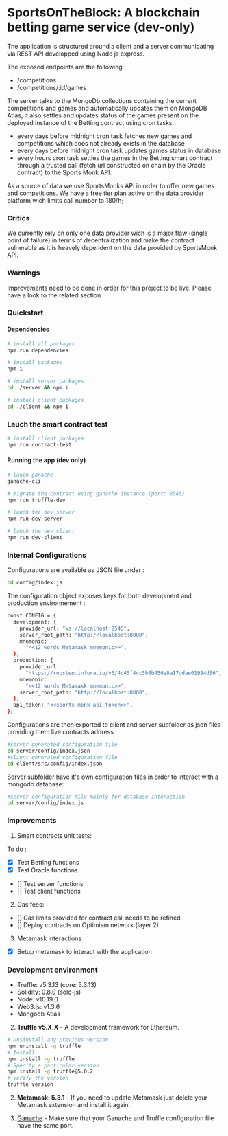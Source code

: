 # SportsOnTheBlock: A blockchain betting game service (dev-only)

The application is structured around a client and a server communicating via REST API developped using Node js express.

The exposed endpoints are the following :

- /competitions
- /competitions/:id/games 

The server talks to the MongoDb collections containing the current competitions and games and automatically updates them on MongoDB Atlas, it also settles and updates status of the games present on the deployed instance of the Betting contract using cron tasks.

- every days before midnight cron task fetches new games and competitions which does not already exists in the database
- every days before midnight cron task updates games status in database
- every hours cron task settles the games in the Betting smart contract through a trusted call (fetch url constructed on chain by the Oracle contract) to the Sports Monk API.

As a source of data we use SportsMonks API in order to offer new games and competitions.
We have a free tier plan active on the data provider platform wich limits call number to 180/h;

### Critics

We currently rely on only one data provider wich is a major flaw (single point of failure) in terms of decentralization and make the contract vulnerable as it is heavely dependent on the data provided by SportsMonk API.

### Warnings 

Improvements need to be done in order for this project to be live. Please have a look to the related section

### Quickstart

#### Dependencies

```bash
# install all packages
npm run dependencies
```

```bash
# install packages
npm i
```

```bash
# install server packages
cd ./server && npm i
```

```bash
# install client packages
cd ./client && npm i
```

### Lauch the smart contract test

```bash
# install client packages
npm run contract-test
```


#### Running the app (dev only)

```bash
# lauch ganache
ganache-cli
```
```bash
# migrate the contract using ganache instance (port: 8545)
npm run truffle-dev
```
```bash
# lauch the dev server
npm run dev-server
```
```bash
# lauch the dev client
npm run dev-client
```

### Internal Configurations 

Configurations are available as JSON file under :

```bash
cd config/index.js
```

The configuration object exposes keys for both development and production environnement :

```bash
const CONFIG = {
  development: {
    provider_url: "ws://localhost:8545",
    server_root_path: "http://localhost:8000",
    mnemonic:
      "<<12 words Metamask mnemonic>>",
  },
  production: {
    provider_url:
      "https://ropsten.infura.io/v3/4c45f4cc5b5b450e8a17ddae01994d56",
    mnemonic:
      "<<12 words Metamask mnemonic>>",
    server_root_path: "http://localhost:8000",
  },
  api_token: "<<sports monk api token>>",
};
```

Configurations are then exported to client and server subfolder as json files providing them live contracts address :

```bash
#server generated configuration file
cd server/config/index.json
#client generated configuration file
cd client/src/config/index.json
```
Server subfolder have it's own configuration files in order to interact with a mongodb database:

```bash
#server configuration file mainly for database interaction
cd server/config/index.js
```


### Improvements 

1. Smart contracts unit tests:

To do : 

- [x] Test Betting functions 
- [x] Test Oracle functions
- [] Test server functions
- [] Test client functions

2. Gas fees:

- [] Gas limits provided for contract call needs to be refined
- [] Deploy contracts on Optimism network (layer 2)

3. Metamask interactions

- [x] Setup metamask to interact with the application



### Development environment

- Truffle: v5.3.13 (core: 5.3.13)
- Solidity: 0.8.0 (solc-js)
- Node: v10.19.0
- Web3.js: v1.3.6
- Mongodb Atlas

2. **Truffle v5.X.X** - A development framework for Ethereum.

```bash
# Unsinstall any previous version
npm uninstall -g truffle
# Install
npm install -g truffle
# Specify a particular version
npm install -g truffle@5.0.2
# Verify the version
truffle version
```

2. **Metamask: 5.3.1** - If you need to update Metamask just delete your Metamask extension and install it again.

3. [Ganache](https://www.trufflesuite.com/ganache) - Make sure that your Ganache and Truffle configuration file have the same port.


